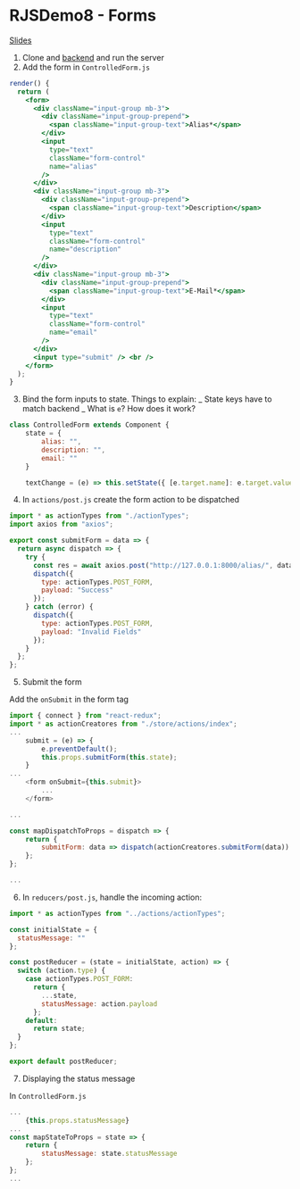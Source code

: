 # RJSDemo8 - Forms

[Slides](https://docs.google.com/presentation/d/1VNDFN2oIkKLUpKRZ7hkiRjyJTv3d7-Lp6eZJPZn2P5E/edit?usp=sharing)

1. Clone and [backend](https://github.com/lailalelouch/RJS) and run the server
2. Add the form in `ControlledForm.js`

```jsx
render() {
  return (
    <form>
      <div className="input-group mb-3">
        <div className="input-group-prepend">
          <span className="input-group-text">Alias*</span>
        </div>
        <input
          type="text"
          className="form-control"
          name="alias"
        />
      </div>
      <div className="input-group mb-3">
        <div className="input-group-prepend">
          <span className="input-group-text">Description</span>
        </div>
        <input
          type="text"
          className="form-control"
          name="description"
        />
      </div>
      <div className="input-group mb-3">
        <div className="input-group-prepend">
          <span className="input-group-text">E-Mail*</span>
        </div>
        <input
          type="text"
          className="form-control"
          name="email"
        />
      </div>
      <input type="submit" /> <br />
    </form>
  );
}
```

3. Bind the form inputs to state.
   Things to explain:
   _ State keys have to match backend
   _ What is `e`? How does it work?

```javascript
class ControlledForm extends Component {
    state = {
        alias: "",
        description: "",
        email: ""
    }

    textChange = (e) => this.setState({ [e.target.name]: e.target.value });
```

4. In `actions/post.js` create the form action to be dispatched

```javascript
import * as actionTypes from "./actionTypes";
import axios from "axios";

export const submitForm = data => {
  return async dispatch => {
    try {
      const res = await axios.post("http://127.0.0.1:8000/alias/", data);
      dispatch({
        type: actionTypes.POST_FORM,
        payload: "Success"
      });
    } catch (error) {
      dispatch({
        type: actionTypes.POST_FORM,
        payload: "Invalid Fields"
      });
    }
  };
};
```

5. Submit the form

Add the `onSubmit` in the form tag

```javascript
import { connect } from "react-redux";
import * as actionCreatores from "./store/actions/index";
...
    submit = (e) => {
        e.preventDefault();
        this.props.submitForm(this.state);
    }
...
    <form onSubmit={this.submit}>
        ...
    </form>

...

const mapDispatchToProps = dispatch => {
    return {
        submitForm: data => dispatch(actionCreatores.submitForm(data))
    };
};

...
```

6. In `reducers/post.js`, handle the incoming action:

```javascript
import * as actionTypes from "../actions/actionTypes";

const initialState = {
  statusMessage: ""
};

const postReducer = (state = initialState, action) => {
  switch (action.type) {
    case actionTypes.POST_FORM:
      return {
        ...state,
        statusMessage: action.payload
      };
    default:
      return state;
  }
};

export default postReducer;
```

7. Displaying the status message

In `ControlledForm.js`

```javascript
...
    {this.props.statusMessage}
...
const mapStateToProps = state => {
    return {
        statusMessage: state.statusMessage
    };
};
...
```
